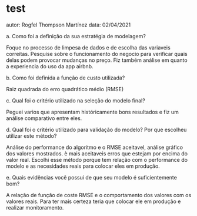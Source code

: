 # test

autor: Rogfel Thompson Martínez
data: 02/04/2021

a. Como foi a definição da sua estratégia de modelagem?

Foque no processo de limpesa de dados e de escolha das variaveis correitas. Pesquise sobre o funcionamento do negocio para verificar quais delas podem provocar mudanças no preço. Fiz também análise em quanto a experiencia do uso da app airbnb.



b. Como foi definida a função de custo utilizada?

Raiz quadrada do erro quadrático médio (RMSE)



c. Qual foi o critério utilizado na seleção do modelo final?

Peguei varios que apresentam históricamente bons resultados e fiz um análise comparativo entre eles.



d. Qual foi o critério utilizado para validação do modelo?
Por que escolheu utilizar este método?

Análise do performance do algoritmo e o RMSE aceitavel, análise gráfico dos valores mostrados.
è mais aceitaveis erros que estejam por encima do valor real.
Escolhi esse método porque tem relação com o performance do modelo e as necesidades reais para colocar eles em produção.


e. Quais evidências você possui de que seu modelo é suficientemente bom?

A relação de função de coste RMSE e o comportamento dos valores com os valores reais.
Para ter mais certeza teria que colocar ele em produção e realizar monitoramento.
